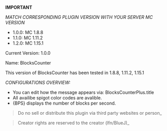 **IMPORTANT**

_MATCH CORRESPONDING PLUGIN VERSION WITH YOUR SERVER MC VERSION_
- 1.0.0: MC 1.8.8
- 1.1.0: MC 1.11.2
- 1.2.0: MC 1.15.1




Current Version: 1.0.0

Name: BlocksCounter

This version of BlocksCounter has been tested in 1.8.8, 1.11.2, 1.15.1

_CONFIGURATIONS OVERVIEW:_
- You can edit how the message appears via: BlocksCounterPlus.title
 - All availibe spigot color codes are avalible.
 - {BPS} displays the number of blocks per second.
 
 
 
 
 
 
>Do no sell or distribute this plugin via third party websites or person_

>Creator rights are reserved to the creator (lfn/BlueJ)_
